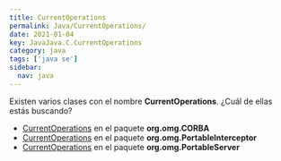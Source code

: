 ```yaml
---
title: CurrentOperations
permalink: Java/CurrentOperations/
date: 2021-01-04
key: JavaJava.C.CurrentOperations
category: java
tags: ['java se']
sidebar: 
  nav: java
---
```


Existen varios clases con el nombre **CurrentOperations**. ¿Cuál de ellas estás buscando?
<ul>
<li><a href="/Java/CurrentOperations-org-omg-CORBA/">CurrentOperations</a> en el paquete <strong>org.omg.CORBA</strong></li>
<li><a href="/Java/CurrentOperations-org-omg-PortableInterceptor/">CurrentOperations</a> en el paquete <strong>org.omg.PortableInterceptor</strong></li>
<li><a href="/Java/CurrentOperations-org-omg-PortableServer/">CurrentOperations</a> en el paquete <strong>org.omg.PortableServer</strong></li>
<ul>
